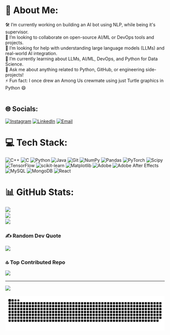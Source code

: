 # 💫 About Me:
🛠️ I’m currently working on building an AI bot using NLP, while being it's supervisor.<br>🤝 I’m looking to collaborate on open-source AI/ML or DevOps tools and projects.<br>🧠 I’m looking for help with understanding large language models (LLMs) and real-world AI integration.<br>🌱 I’m currently learning about LLMs, AI/ML, DevOps, and Python for Data Science.<br>💬 Ask me about anything related to Python, GitHub, or engineering side-projects!<br>⚡ Fun fact: I once drew an Among Us crewmate using just Turtle graphics in Python 😄<br><br>


## 🌐 Socials:
[![Instagram](https://img.shields.io/badge/Instagram-%23E4405F.svg?logo=Instagram&logoColor=white)](https://www.instagram.com/krisj._/)  [![LinkedIn](https://img.shields.io/badge/LinkedIn-%230077B5.svg?logo=linkedin&logoColor=white)](https://www.linkedin.com/in/krishkumar06)  [![Email](https://img.shields.io/badge/Email-D14836?logo=gmail&logoColor=white)](mailto:krishkumarr345@gmail.com)


# 💻 Tech Stack:
![C++](https://img.shields.io/badge/c++-%2300599C.svg?style=flat&logo=c%2B%2B&logoColor=white) ![C](https://img.shields.io/badge/c-%2300599C.svg?style=flat&logo=c&logoColor=white) ![Python](https://img.shields.io/badge/python-3670A0?style=flat&logo=python&logoColor=ffdd54) ![Java](https://img.shields.io/badge/java-%23ED8B00.svg?style=flat&logo=openjdk&logoColor=white) ![Git](https://img.shields.io/badge/git-%23F05033.svg?style=flat&logo=git&logoColor=white) ![NumPy](https://img.shields.io/badge/numpy-%23013243.svg?style=flat&logo=numpy&logoColor=white) ![Pandas](https://img.shields.io/badge/pandas-%23150458.svg?style=flat&logo=pandas&logoColor=white) ![PyTorch](https://img.shields.io/badge/PyTorch-%23EE4C2C.svg?style=flat&logo=PyTorch&logoColor=white) ![Scipy](https://img.shields.io/badge/SciPy-%230C55A5.svg?style=flat&logo=scipy&logoColor=%white) ![TensorFlow](https://img.shields.io/badge/TensorFlow-%23FF6F00.svg?style=flat&logo=TensorFlow&logoColor=white) ![scikit-learn](https://img.shields.io/badge/scikit--learn-%23F7931E.svg?style=flat&logo=scikit-learn&logoColor=white) ![Matplotlib](https://img.shields.io/badge/Matplotlib-%23ffffff.svg?style=flat&logo=Matplotlib&logoColor=black) ![Adobe](https://img.shields.io/badge/adobe-%23FF0000.svg?style=flat&logo=adobe&logoColor=white) ![Adobe After Effects](https://img.shields.io/badge/Adobe%20After%20Effects-9999FF.svg?style=flat&logo=Adobe%20After%20Effects&logoColor=white) ![MySQL](https://img.shields.io/badge/mysql-4479A1.svg?style=flat&logo=mysql&logoColor=white) ![MongoDB](https://img.shields.io/badge/MongoDB-%234ea94b.svg?style=flat&logo=mongodb&logoColor=white) ![React](https://img.shields.io/badge/react-%2320232a.svg?style=flat&logo=react&logoColor=%2361DAFB)
# 📊 GitHub Stats:
![](https://github-readme-stats.vercel.app/api?username=krisjscott&theme=dark&hide_border=false&include_all_commits=false&count_private=false)<br/>
![](https://nirzak-streak-stats.vercel.app/?user=krisjscott&theme=dark&hide_border=false)<br/>
![](https://github-readme-stats.vercel.app/api/top-langs/?username=krisjscott&theme=dark&hide_border=false&include_all_commits=false&count_private=false&layout=compact)

### ✍️ Random Dev Quote
![](https://quotes-github-readme.vercel.app/api?type=horizontal&theme=radical)

### 🔝 Top Contributed Repo
![](https://github-contributor-stats.vercel.app/api?username=krisjscott&limit=5&theme=transparent&combine_all_yearly_contributions=true)

---
[![](https://visitcount.itsvg.in/api?id=krisjscott&icon=4&color=6)](https://visitcount.itsvg.in)

<picture>
  <source media="(prefers-color-scheme: dark)" srcset="https://raw.githubusercontent.com/tobiasmeyhoefer/tobiasmeyhoefer/output/github-snake-dark.svg" />
  <source media="(prefers-color-scheme: light)" srcset="https://raw.githubusercontent.com/krisjscott/krisjscott/output/github-snake.svg" />
  <img alt="github-snake" src="https://raw.githubusercontent.com/krisjscott/krisjscott/output/github-snake.svg" />
</picture>
